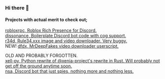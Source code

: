 ### Hi there 👋

#### Projects with actual merit to check out;
[robloxrpc, Roblox Rich Presence for Discord.](https://github.com/blackopsoperative/robloxrpc)
<br>[dissonance, Boilerplate Discord bot code with cog support.](https://github.com/blackopsoperative/dissonance)
<br>[r34d, Rule34.xxx image and video downloader. Very buggy.](https://github.com/blackopsoperative/r34d)
<br>NEW! [dfdx, MrDeepFakes video downloader userscript.](https://github.com/blackopsoperative/dfdx)

OLD AND PROBABLY FORGOTTEN.
<br>[xell-py, Python rewrite of @xenia-project's rewrite in Rust. Will probably not get off the ground anytime soon.](https://github.com/blackopsoperative/xell-py)
<br>[nsa, Discord bot that just spies, nothing more and nothing less.](https://github.com/blackopsoperative/nsa)

<!--
**blackopsoperative/blackopsoperative** is a ✨ _special_ ✨ repository because its `README.md` (this file) appears on your GitHub profile.

Here are some ideas to get you started:

- 🔭 I’m currently working on ...
- 🌱 I’m currently learning ...
- 👯 I’m looking to collaborate on ...
- 🤔 I’m looking for help with ...
- 💬 Ask me about ...
- 📫 How to reach me: ...
- 😄 Pronouns: ...
- ⚡ Fun fact: ...
-->
